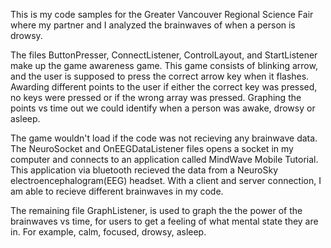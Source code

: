 This is my code samples for the Greater Vancouver Regional Science Fair where my partner and I analyzed the brainwaves of when a person is drowsy.

The files ButtonPresser, ConnectListener, ControlLayout, and StartListener make up the game awareness game. This game consists of blinking arrow, and the user is supposed to press the correct arrow key when it flashes. Awarding different points to the user if either the correct key was pressed, no keys were pressed or if the wrong array was pressed. Graphing the points vs time out we could identify when a person was awake, drowsy or asleep. 

The game wouldn't load if the code was not recieving any brainwave data. The NeuroSocket and OnEEGDataListener files opens a socket in my computer and connects to an application called MindWave Mobile Tutorial. This application via bluetooth recieved the data from a NeuroSky electroencephalogram(EEG) headset. With a client and server connection, I am able to recieve different brainwaves in my code.

The remaining file GraphListener, is used to graph the the power of the brainwaves vs time, for users to get a feeling of what mental state they are in. For example, calm, focused, drowsy, asleep.
